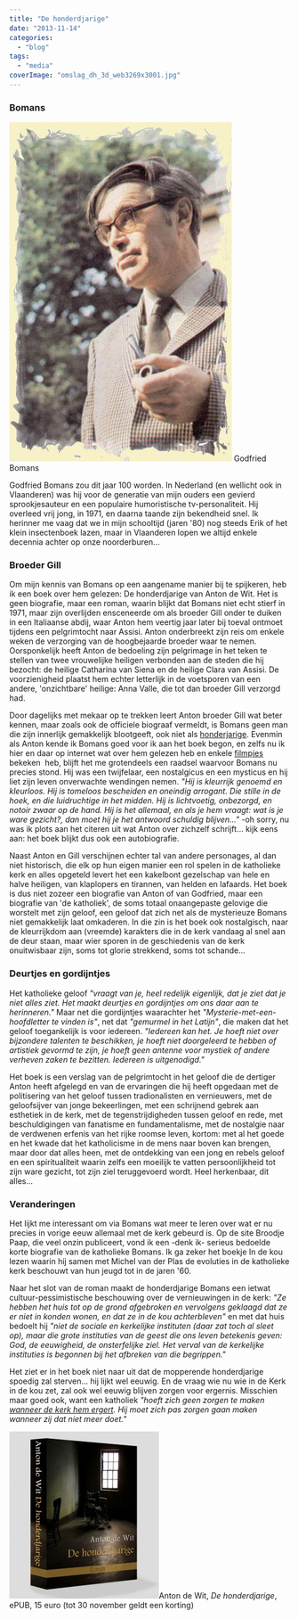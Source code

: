 ```yaml
---
title: "De honderdjarige"
date: "2013-11-14"
categories: 
  - "blog"
tags: 
  - "media"
coverImage: "omslag_dh_3d_web3269x3001.jpg"
---
```


### Bomans

![Godfried Bomans](images/7421.jpg?w=197) Godfried Bomans

Godfried Bomans zou dit jaar 100 worden. In Nederland (en wellicht ook in Vlaanderen) was hij voor de generatie van mijn ouders een gevierd sprookjesauteur en een populaire humoristische tv-personaliteit. Hij overleed vrij jong, in 1971, en daarna taande zijn bekendheid snel. Ik herinner me vaag dat we in mijn schooltijd (jaren '80) nog steeds Erik of het klein insectenboek lazen, maar in Vlaanderen lopen we altijd enkele decennia achter op onze noorderburen…

### Broeder Gill

Om mijn kennis van Bomans op een aangename manier bij te spijkeren, heb ik een boek over hem gelezen: De honderdjarige van Anton de Wit. Het is geen biografie, maar een roman, waarin blijkt dat Bomans niet echt stierf in 1971, maar zijn overlijden ensceneerde om als broeder Gill onder te duiken in een Italiaanse abdij, waar Anton hem veertig jaar later bij toeval ontmoet tijdens een pelgrimtocht naar Assisi. Anton onderbreekt zijn reis om enkele weken de verzorging van de hoogbejaarde broeder waar te nemen. Oorsponkelijk heeft Anton de bedoeling zijn pelgrimage in het teken te stellen van twee vrouwelijke heiligen verbonden aan de steden die hij bezocht: de heilige Catharina van Siena en de heilige Clara van Assisi. De voorzienigheid plaatst hem echter letterlijk in de voetsporen van een andere, 'onzichtbare' heilige: Anna Valle, die tot dan broeder Gill verzorgd had.

Door dagelijks met mekaar op te trekken leert Anton broeder Gill wat beter kennen, maar zoals ook de officiele biograaf vermeldt, is Bomans geen man die zijn innerlijk gemakkelijk blootgeeft, ook niet als [honderjarige](http://www.youtube.com/watch?v=RRoKRlM7pDs). Evenmin als Anton kende ik Bomans goed voor ik aan het boek begon, en zelfs nu ik hier en daar op internet wat over hem gelezen heb en enkele [filmpjes](http://www.npo.nl/het-uur-van-de-wolf-godfried-bomans/28-02-2013/WO_VPRO_137034) bekeken  heb, blijft het me grotendeels een raadsel waarvoor Bomans nu precies stond. Hij was een twijfelaar, een nostalgicus en een mysticus en hij liet zijn leven onverwachte wendingen nemen. _"Hij is kleurrijk genoemd en kleurloos. Hij is tomeloos bescheiden en oneindig arrogant. Die stille in de hoek, en die luidruchtige in het midden. Hij is lichtvoetig, onbezorgd, en notoir zwaar op de hand. Hij is het allemaal, en als je hem vraagt: wat is je ware gezicht?, dan moet hij je het antwoord schuldig blijven…"_ -oh sorry, nu was ik plots aan het citeren uit wat Anton over zichzelf schrijft… kijk eens aan: het boek blijkt dus ook een autobiografie.

Naast Anton en Gill verschijnen echter tal van andere personages, al dan niet historisch, die elk op hun eigen manier een rol spelen in de katholieke kerk en alles opgeteld levert het een kakelbont gezelschap van hele en halve heiligen, van klaplopers en tirannen, van helden en lafaards. Het boek is dus niet zozeer een biografie van Anton of van Godfried, maar een biografie van 'de katholiek', de soms totaal onaangepaste gelovige die worstelt met zijn geloof, een geloof dat zich net als de mysterieuze Bomans niet gemakkelijk laat omkaderen. In die zin is het boek ook nostalgisch, naar de kleurrijkdom aan (vreemde) karakters die in de kerk vandaag al snel aan de deur staan, maar wier sporen in de geschiedenis van de kerk onuitwisbaar zijn, soms tot glorie strekkend, soms tot schande...

### Deurtjes en gordijntjes

Het katholieke geloof _"vraagt van je, heel redelijk eigenlijk, dat je ziet dat je niet alles ziet. Het maakt deurtjes en gordijntjes om ons daar aan te herinneren."_ Maar net die gordijntjes waarachter het _"Mysterie-met-een-hoofdletter te vinden is"_, net dat _"gemurmel in het Latijn"_, die maken dat het geloof toegankelijk is voor iedereen. _"Iedereen kan het. Je hoeft niet over bijzondere talenten te beschikken, je hoeft niet doorgeleerd te hebben of artistiek gevormd te zijn, je hoeft geen antenne voor mystiek of andere verheven zaken te bezitten. Iedereen is uitgenodigd."_

Het boek is een verslag van de pelgrimtocht in het geloof die de dertiger Anton heeft afgelegd en van de ervaringen die hij heeft opgedaan met de politisering van het geloof tussen tradionalisten en vernieuwers, met de geloofsijver van jonge bekeerlingen, met een schrijnend gebrek aan esthetiek in de kerk, met de tegenstrijdigheden tussen geloof en rede, met beschuldigingen van fanatisme en fundamentalisme, met de nostalgie naar de verdwenen erfenis van het rijke roomse leven, kortom: met al het goede en het kwade dat het katholicisme in de mens naar boven kan brengen, maar door dat alles heen, met de ontdekking van een jong en rebels geloof en een spiritualiteit waarin zelfs een moeilijk te vatten persoonlijkheid tot zijn ware gezicht, tot zijn ziel teruggevoerd wordt. Heel herkenbaar, dit alles...

### Veranderingen

Het lijkt me interessant om via Bomans wat meer te leren over wat er nu precies in vorige eeuw allemaal met de kerk gebeurd is. Op de site Broodje Paap, die veel onzin publiceert, vond ik een -denk ik- serieus bedoelde korte biografie van de katholieke Bomans. Ik ga zeker het boekje In de kou lezen waarin hij samen met Michel van der Plas de evoluties in de katholieke kerk beschouwt van hun jeugd tot in de jaren '60.

Naar het slot van de roman maakt de honderdjarige Bomans een ietwat cultuur-pessimistische beschouwing over de vernieuwingen in de kerk: _"Ze hebben het huis tot op de grond afgebroken en vervolgens geklaagd dat ze er niet in konden wonen, en dat ze in de kou achterbleven"_ en met dat huis bedoelt hij _"niet de sociale en kerkelijke instituten (daar zat toch al sleet op), maar die grote instituties van de geest die ons leven betekenis geven: God, de eeuwigheid, de onsterfelijke ziel. Het verval van de kerkelijke instituties is begonnen bij het afbreken van die begrippen."_

Het ziet er in het boek niet naar uit dat de mopperende honderdjarige spoedig zal sterven… hij lijkt wel eeuwig. En de vraag wie nu wie in de Kerk in de kou zet, zal ook wel eeuwig blijven zorgen voor ergernis. Misschien maar goed ook, want een katholiek _"hoeft zich geen zorgen te maken [wanneer de kerk hem ergert](http://blog.adw.org/2013/11/a-meditation-on-love-and-lament-for-the-church/ "A Meditation on Love and Lament for the Church By: Msgr. Charles Pope"). Hij moet zich pas zorgen gaan maken wanneer zij dat niet meer doet."_

![De honderdjarige](images/omslag_dh_3d_web3269x3001.jpg?w=134)Anton de Wit, _De honderdjarige_, ePUB, 15 euro (tot 30 november geldt een korting)
